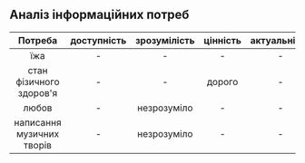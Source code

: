 ## Аналіз інформаційних потреб
|Потреба|доступність|зрозумілість|цінність|актуальність|
|:-----:|:---------:|:----------:|:------:|:----------:|
|їжа|-|-|-|-|
|стан фізичного здоров'я|-|-|дорого|-|
|любов|-|незрозуміло|-|-|
|написання музичних творів|-|незрозуміло|-|-|
